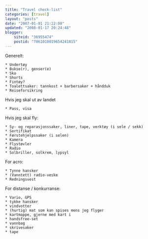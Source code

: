 ```yaml
---
title: "Travel check-list"
categories: [travel]
layout: "posts"
date: "2007-01-01 21:22:00"
updated: "2008-01-17 20:24:48"
blogger:
    siteid: "36955474"
    postid: "7061010019654241815"
---
```


Generelt:

	* Undertøy
	* Bukse(r), genser(e)
	* Sko
	* Shorts
	* Fintøy?
	* Toalettsaker: tannkost + barbersaker + håndduk
	* Reiseforsikring

Hvis jeg skal ut av landet

	* Pass, visa

Hvis jeg skal fly:

	* Sy- og reparasjonssaker, liner, tape, verktøy (i sele / sekk)
	* Sertifikat
	* Førstehjelpssaker (i selen)
	* Kamera
	* Flystøvler
	* Radio
	* Solbriller, solkrem, lypsyl

For acro:

	* Tynne hansker
	* (Vanntett) radio-veske
	* Redningsvest

For distanse / konkurranse:

	* Vario, GPS
	* tykke hansker
	* vindvotter
	* (hurtig) mat som kan spises mens jeg flyger
	* kartmappe, gjerne med kart i
	* handsfree-set
	* vannbag
	* skrivesaker
	* tape
